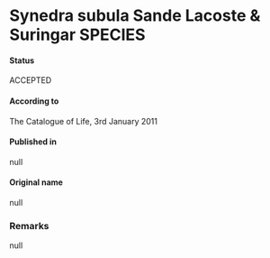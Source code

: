 Synedra subula Sande Lacoste & Suringar SPECIES
=======

#### Status
ACCEPTED

#### According to
The Catalogue of Life, 3rd January 2011

#### Published in
null

#### Original name
null

### Remarks
null